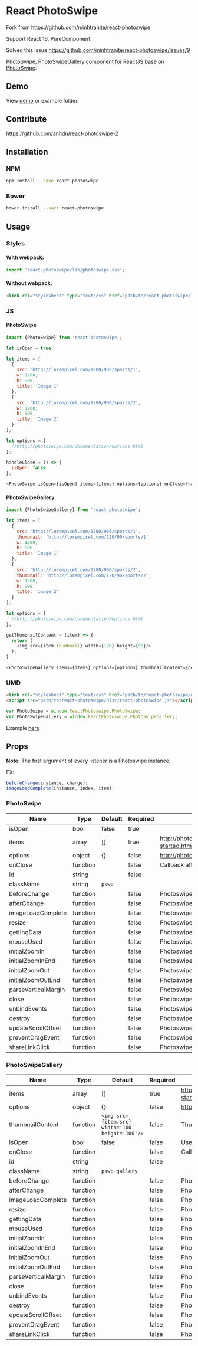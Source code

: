 # React PhotoSwipe

Fork from https://github.com/minhtranite/react-photoswipe

Support React 16, PureComponent

Solved this issue https://github.com/minhtranite/react-photoswipe/issues/9

PhotoSwipe, PhotoSwipeGallery component for ReactJS base on [PhotoSwipe](http://photoswipe.com/).

## Demo

View [demo](http://minhtranite.github.io/react-photoswipe) or example folder.

## Contribute
https://github.com/anhdn/react-photoswipe-2

## Installation

### NPM

```bash
npm install --save react-photoswipe
```

### Bower
```bash
bower install --save react-photoswipe
```

## Usage

### Styles

#### With webpack:

```js
import 'react-photoswipe/lib/photoswipe.css';
```

#### Without webpack:

```html
<link rel="stylesheet" type="text/css" href="path/to/react-photoswipe/lib/photoswipe.css">
```

### JS

#### PhotoSwipe

```js
import {PhotoSwipe} from 'react-photoswipe';

let isOpen = true;

let items = [
  {
    src: 'http://lorempixel.com/1200/900/sports/1',
    w: 1200,
    h: 900,
    title: 'Image 1'
  },
  {
    src: 'http://lorempixel.com/1200/900/sports/2',
    w: 1200,
    h: 900,
    title: 'Image 2'
  }
];

let options = {
  //http://photoswipe.com/documentation/options.html
};

handleClose = () => {
  isOpen: false
};

<PhotoSwipe isOpen={isOpen} items={items} options={options} onClose={handleClose}/>

```

#### PhotoSwipeGallery

```js
import {PhotoSwipeGallery} from 'react-photoswipe';

let items = [
  {
    src: 'http://lorempixel.com/1200/900/sports/1',
    thumbnail: 'http://lorempixel.com/120/90/sports/1',
    w: 1200,
    h: 900,
    title: 'Image 1'
  },
  {
    src: 'http://lorempixel.com/1200/900/sports/2',
    thumbnail: 'http://lorempixel.com/120/90/sports/2',
    w: 1200,
    h: 900,
    title: 'Image 2'
  }
];

let options = {
  //http://photoswipe.com/documentation/options.html
};

getThumbnailContent = (item) => {
  return (
    <img src={item.thumbnail} width={120} height={90}/>
  );
}

<PhotoSwipeGallery items={items} options={options} thumbnailContent={getThumbnailContent}/>
```

### UMD

```html
<link rel="stylesheet" type="text/css" href="path/to/react-photoswipe/dist/photoswipe.css">
<script src="path/to/react-photoswipe/dist/react-photoswipe.js"></script>
```

```js
var PhotoSwipe = window.ReactPhotoswipe.PhotoSwipe;
var PhotoSwipeGallery = window.ReactPhotoswipe.PhotoSwipeGallery;
```

Example [here](http://codepen.io/vn38minhtran/pen/XmVdvW/)

## Props

**Note:**  The first argument of every listener is a Photoswipe instance.

EX:
```js
beforeChange(instance, change);
imageLoadComplete(instance, index, item);
```

### PhotoSwipe

| Name | Type | Default | Required | Description |
|------|------|---------|----------|-------------|
| isOpen | bool | false | true |  |
| items | array | [] | true | http://photoswipe.com/documentation/getting-started.html |
| options | object | {} | false | http://photoswipe.com/documentation/options.html |
| onClose | function |  | false | Callback after PhotoSwipe close |
| id | string |  | false |  |
| className | string | `pswp` |  |
| beforeChange | function |  | false | Photoswipe event listener |
| afterChange | function |  | false | Photoswipe event listener |
| imageLoadComplete | function |  | false | Photoswipe event listener |
| resize | function |  | false | Photoswipe event listener |
| gettingData | function |  | false | Photoswipe event listener |
| mouseUsed | function |  | false | Photoswipe event listener |
| initialZoomIn | function |  | false | Photoswipe event listener |
| initialZoomInEnd | function |  | false | Photoswipe event listener |
| initialZoomOut | function |  | false | Photoswipe event listener |
| initialZoomOutEnd | function |  | false | Photoswipe event listener |
| parseVerticalMargin | function |  | false | Photoswipe event listener |
| close | function |  | false | Photoswipe event listener |
| unbindEvents | function |  | false | Photoswipe event listener |
| destroy | function |  | false | Photoswipe event listener |
| updateScrollOffset | function |  | false | Photoswipe event listener |
| preventDragEvent | function |  | false | Photoswipe event listener |
| shareLinkClick | function |  | false | Photoswipe event listener |

### PhotoSwipeGallery

| Name | Type | Default | Required | Description |
|------|------|---------|----------|-------------|
| items | array | [] | true | http://photoswipe.com/documentation/getting-started.html |
| options | object | {} | false | http://photoswipe.com/documentation/options.html |
| thumbnailContent | function | `<img src={item.src} width='100' height='100'/>` | false | Thumbnail content |
| isOpen | bool | false | false | Use it with `onClose` prop |
| onClose | function |  | false | Callback after close |
| id | string |  | false |  |
| className | string | `pswp-gallery` |  | 
| beforeChange | function |  | false | Photoswipe event listener |
| afterChange | function |  | false | Photoswipe event listener |
| imageLoadComplete | function |  | false | Photoswipe event listener |
| resize | function |  | false | Photoswipe event listener |
| gettingData | function |  | false | Photoswipe event listener |
| mouseUsed | function |  | false | Photoswipe event listener |
| initialZoomIn | function |  | false | Photoswipe event listener |
| initialZoomInEnd | function |  | false | Photoswipe event listener |
| initialZoomOut | function |  | false | Photoswipe event listener |
| initialZoomOutEnd | function |  | false | Photoswipe event listener |
| parseVerticalMargin | function |  | false | Photoswipe event listener |
| close | function |  | false | Photoswipe event listener |
| unbindEvents | function |  | false | Photoswipe event listener |
| destroy | function |  | false | Photoswipe event listener |
| updateScrollOffset | function |  | false | Photoswipe event listener |
| preventDragEvent | function |  | false | Photoswipe event listener |
| shareLinkClick | function |  | false | Photoswipe event listener |
